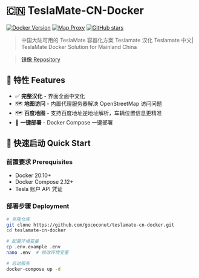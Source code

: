 <!-- README.md -->

# 🇨🇳 TeslaMate-CN-Docker

[![Docker Version](https://img.shields.io/badge/docker-%3E%3D%2020.10-brightgreen)](https://docs.docker.com/)
[![Map Proxy](https://img.shields.io/badge/map-proxy-brightgreen)](https://openstreetmap.org)
[![GitHub stars](https://img.shields.io/github/stars/gococonut/teslamate-cn-docker?style=social)](https://github.com/yourname/teslamate-cn-docker)

> 中国大陆可用的 TeslaMate 容器化方案 Teslamate 汉化 Teslamate 中文| TeslaMate Docker Solution for Mainland China

> [镜像 Repository](https://github.com/gococonut/teslamate)

## 🌟 特性 Features

- ✅ ​**完整汉化** - 界面全面中文化
- 🗺️ ​**地图访问** - 内置代理服务器解决 OpenStreetMap 访问问题
- 🗺️ ​**百度地图** - 支持百度地址逆地址解析，车辆位置信息更精准
- 🐳 ​**一键部署** - Docker Compose 一键部署

## 🚀 快速启动 Quick Start

### 前置要求 Prerequisites

- Docker 20.10+
- Docker Compose 2.12+
- Tesla 账户 API 凭证

### 部署步骤 Deployment

```bash
# 克隆仓库
git clone https://github.com/gococonut/teslamate-cn-docker.git
cd teslamate-cn-docker

# 配置环境变量
cp .env.example .env
nano .env  # 修改环境变量

# 启动服务
docker-compose up -d
```
